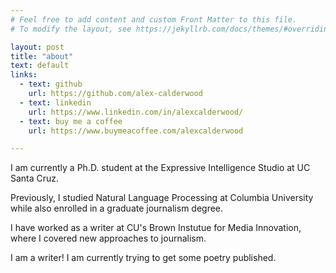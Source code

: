 ```yaml
---
# Feel free to add content and custom Front Matter to this file.
# To modify the layout, see https://jekyllrb.com/docs/themes/#overriding-theme-defaults

layout: post
title: "about"
text: default
links:
  - text: github
    url: https://github.com/alex-calderwood
  - text: linkedin
    url: https://www.linkedin.com/in/alexcalderwood/
  - text: buy me a coffee
    url: https://www.buymeacoffee.com/alexcalderwood

---
```

I am currently a Ph.D. student at the Expressive Intelligence Studio at UC Santa Cruz.

Previously, I studied Natural Language Processing at Columbia University while also enrolled in a graduate journalism degree.

I have worked as a writer at CU's Brown Instutue for Media Innovation, where I covered new approaches to journalism. 

I am a writer! I am currently trying to get some poetry published. 
